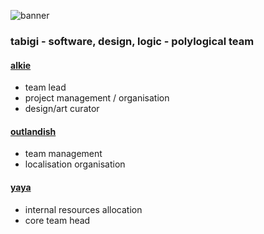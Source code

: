 ![banner](https://user-images.githubusercontent.com/67547519/206933567-0f3d7b7c-7ba4-4827-800f-304762cd608d.png)

### tabigi - software, design, logic - polylogical team

#### [alkie](https://github.com/alkiiie)
- team lead
- project management / organisation
- design/art curator

#### [outlandish](https://github.com/gitlandish)
- team management
- localisation organisation

#### [yaya](https://github.com/yyayaa)
- internal resources allocation
- core team head
